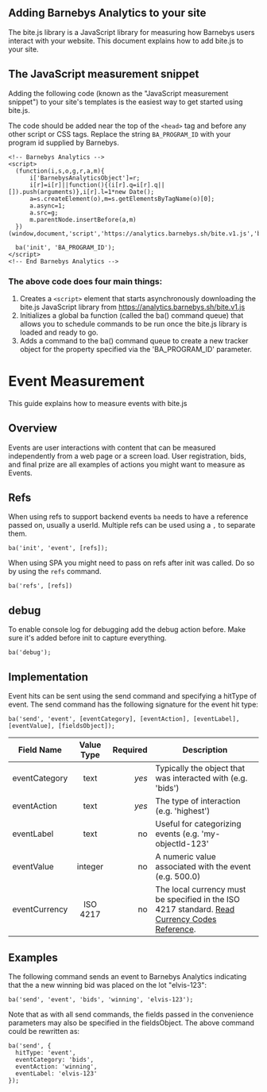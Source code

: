 ## Adding Barnebys Analytics to your site

The bite.js library is a JavaScript library for measuring how Barnebys users interact 
with your website. This document explains how to add bite.js to your site.

## The JavaScript measurement snippet

Adding the following code (known as the "JavaScript measurement snippet")
to your site's templates is the easiest way to get started using bite.js.

The code should be added near the top of the `<head>` tag and before any 
other script or CSS tags. Replace the string `BA_PROGRAM_ID` with your program id supplied by Barnebys.

```
<!-- Barnebys Analytics -->
<script>
  (function(i,s,o,g,r,a,m){
      i['BarnebysAnalyticsObject']=r;
      i[r]=i[r]||function(){(i[r].q=i[r].q||[]).push(arguments)},i[r].l=1*new Date();
      a=s.createElement(o),m=s.getElementsByTagName(o)[0];
      a.async=1;
      a.src=g;
      m.parentNode.insertBefore(a,m)
  })(window,document,'script','https://analytics.barnebys.sh/bite.v1.js','ba');

  ba('init', 'BA_PROGRAM_ID');
</script>
<!-- End Barnebys Analytics -->
``` 

### The above code does four main things:

1. Creates a `<script>` element that starts asynchronously downloading the bite.js 
   JavaScript library from https://analytics.barnebys.sh/bite.v1.js 
2. Initializes a global ba function (called the ba() command queue) that allows you to schedule 
   commands to be run once the bite.js library is loaded and ready to go.
3. Adds a command to the ba() command queue to create a new tracker object for the property specified
   via the 'BA_PROGRAM_ID' parameter.
   
# Event Measurement
 
This guide explains how to measure events with bite.js
 
## Overview

Events are user interactions with content that can be measured independently from a web page 
or a screen load. User registration, bids, and final prize are all examples of actions 
you might want to measure as Events.

## Refs

When using refs to support backend events `ba` needs to have a reference passed on, usually a userId. 
Multiple refs can be used using a `,` to separate them.

`ba('init', 'event', [refs]);`

When using SPA you might need to pass on refs after init was called. Do so by using the `refs` command. 

`ba('refs', [refs])`
   
## debug

To enable console log for debugging add the debug action before. Make sure it's added before init to capture everything.

`ba('debug');`
   
## Implementation

Event hits can be sent using the send command and specifying a hitType of event. 
The send command has the following signature for the event hit type:

`ba('send', 'event', [eventCategory], [eventAction], [eventLabel], [eventValue], [fieldsObject]);`

| Field Name        | Value Type           | Required  | Description |
| ------------- |:-------------:| -----:| -----------------|
| eventCategory | text | *yes* | Typically the object that was interacted with (e.g. 'bids')|
| eventAction   | text | *yes* | The type of interaction (e.g. 'highest')|
| eventLabel   | text |   no | Useful for categorizing events (e.g. 'my-objectId-123' |
| eventValue   | integer |    no | A numeric value associated with the event (e.g. 500.0) |
| eventCurrency   | ISO 4217 |    no | The local currency must be specified in the ISO 4217 standard. [Read Currency Codes Reference](supported-currencies.md).  |

## Examples

The following command sends an event to Barnebys Analytics indicating that the a new winning bid was placed on the lot "elvis-123":

`ba('send', 'event', 'bids', 'winning', 'elvis-123');`

Note that as with all send commands, the fields passed in the convenience parameters may also be specified in the fieldsObject. The above command could be rewritten as:

```
ba('send', {
  hitType: 'event',
  eventCategory: 'bids',
  eventAction: 'winning',
  eventLabel: 'elvis-123'
});
```